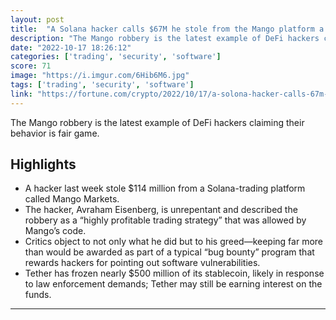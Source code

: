 ```yaml
---
layout: post
title:  "A Solana hacker calls $67M he stole from the Mango platform a ‘profitable trading strategy’"
description: "The Mango robbery is the latest example of DeFi hackers claiming their behavior is fair game."
date: "2022-10-17 18:26:12"
categories: ['trading', 'security', 'software']
score: 71
image: "https://i.imgur.com/6Hib6M6.jpg"
tags: ['trading', 'security', 'software']
link: "https://fortune.com/crypto/2022/10/17/a-solona-hacker-calls-67m-he-stole-from-the-mango-platform-a-profitable-trading-strategy/"
---
```


The Mango robbery is the latest example of DeFi hackers claiming their behavior is fair game.

## Highlights

- A hacker last week stole $114 million from a Solana-trading platform called Mango Markets.
- The hacker, Avraham Eisenberg, is unrepentant and described the robbery as a “highly profitable trading strategy” that was allowed by Mango’s code.
- Critics object to not only what he did but to his greed—keeping far more than would be awarded as part of a typical “bug bounty” program that rewards hackers for pointing out software vulnerabilities.
- Tether has frozen nearly $500 million of its stablecoin, likely in response to law enforcement demands; Tether may still be earning interest on the funds.

---
